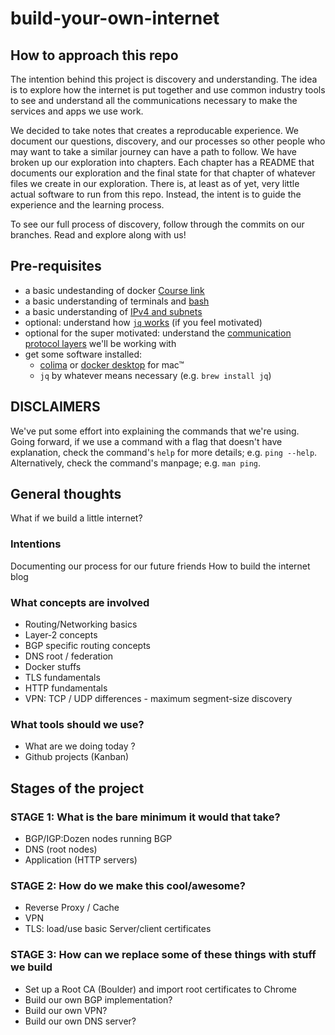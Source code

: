 # build-your-own-internet

## How to approach this repo
The intention behind this project is discovery and understanding. The idea is to
explore how the internet is put together and use common industry tools to see
and understand all the communications necessary to make the services and apps we
use work.

We decided to take notes that creates a reproducable experience. We document our
questions, discovery, and our processes so other people who may want to take a
similar journey can have a path to follow. We have broken up our exploration
into chapters. Each chapter has a README that documents our exploration and the
final state for that chapter of whatever files we create in our exploration.
There is, at least as of yet, very little actual software to run from this repo.
Instead, the intent is to guide the experience and the learning process.

To see our full process of discovery, follow through the commits on our
branches. Read and explore along with us!

## Pre-requisites

- a basic undestanding of docker [Course link](https://www.linkedin.com/learning/learning-docker-2018/why-create-containers-using-docker)
- a basic understanding of terminals and [bash](https://www.linkedin.com/learning/learning-bash-scripting-17063287/learning-bash-scripting)
- a basic understanding of [IPv4 and subnets](https://www.linkedin.com/learning/cisco-ccna-200-301-cert-prep-1-network-fundamentals-and-access/ipv4-addressing-and-subnetting)
- optional: understand how [`jq` works](https://stedolan.github.io/jq/tutorial/) (if you feel motivated)
- optional for the super motivated: understand the [communication protocol layers](https://datatracker.ietf.org/doc/rfc1122/) we'll be working with
- get some software installed:
  - [colima](https://smallsharpsoftwaretools.com/tutorials/use-colima-to-run-docker-containers-on-macos/) or [docker desktop](https://www.docker.com/products/docker-desktop/) for mac™
  - `jq` by whatever means necessary (e.g. `brew install jq`)

## DISCLAIMERS

We've put some effort into explaining the commands that we're using. Going
forward, if we use a command with a flag that doesn't have explanation, check
the command's `help` for more details; e.g. `ping --help`. Alternatively, check
the command's manpage; e.g. `man ping`.

## General thoughts

What if we build a little internet?

### Intentions

Documenting our process for our future friends
How to build the internet blog

### What concepts are involved

- Routing/Networking basics
- Layer-2 concepts
- BGP specific routing concepts
- DNS root / federation
- Docker stuffs
- TLS fundamentals
- HTTP fundamentals
- VPN: TCP / UDP differences - maximum segment-size discovery

### What tools should we use?

- What are we doing today ?
- Github projects (Kanban)

## Stages of the project

### STAGE 1: What is the bare minimum it would that take?

- BGP/IGP:Dozen nodes running BGP
- DNS (root nodes)
- Application (HTTP servers)

### STAGE 2: How do we make this cool/awesome?

- Reverse Proxy / Cache
- VPN
- TLS: load/use basic Server/client certificates

### STAGE 3: How can we replace some of these things with stuff we build

- Set up a Root CA (Boulder) and import root certificates to Chrome
- Build our own BGP implementation?
- Build our own VPN?
- Build our own DNS server?

